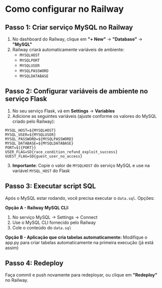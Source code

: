# Como configurar no Railway

## Passo 1: Criar serviço MySQL no Railway

1. No dashboard do Railway, clique em **"+ New"** → **"Database"** → **"MySQL"**
2. Railway criará automaticamente variáveis de ambiente:
   - `MYSQLHOST`
   - `MYSQLPORT`
   - `MYSQLUSER`
   - `MYSQLPASSWORD`
   - `MYSQLDATABASE`

## Passo 2: Configurar variáveis de ambiente no serviço Flask

1. No seu serviço Flask, vá em **Settings** → **Variables**
2. Adicione as seguintes variáveis (ajuste conforme os valores do MySQL criado pelo Railway):

```
MYSQL_HOST=${MYSQLHOST}
MYSQL_USER=${MYSQLUSER}
MYSQL_PASSWORD=${MYSQLPASSWORD}
MYSQL_DATABASE=${MYSQLDATABASE}
PORT=${{PORT}}
USER_FLAG=SD{race_condition_refund_exploit_success}
GUEST_FLAG=SD{guest_user_no_access}
```

3. **Importante**: Copie o valor de `MYSQLHOST` do serviço MySQL e use na variável `MYSQL_HOST` do Flask

## Passo 3: Executar script SQL

Após o MySQL estar rodando, você precisa executar o `data.sql`. Opções:

**Opção A - Railway MySQL CLI:**
1. No serviço MySQL → Settings → Connect
2. Use o MySQL CLI fornecido pelo Railway
3. Cole o conteúdo do `data.sql`

**Opção B - Aplicação que cria tabelas automaticamente:**
Modifique o app.py para criar tabelas automaticamente na primeira execução (já está assim)

## Passo 4: Redeploy

Faça commit e push novamente para redeployar, ou clique em **"Redeploy"** no Railway.

